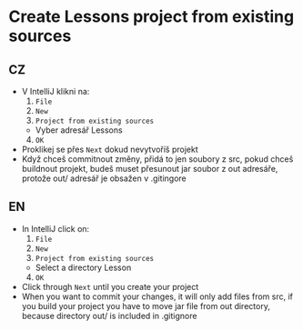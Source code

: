 # Create Lessons project from existing sources

## CZ
- V IntelliJ klikni na:
    1. `File`
    2. `New`
    3. `Project from existing sources`
    - Vyber adresář Lessons
    4. `OK`
- Proklikej se přes `Next` dokud nevytvoříš projekt
- Když chceš commitnout změny, přidá to jen soubory z src, pokud chceš buildnout projekt, budeš muset přesunout jar soubor z out adresáře, protože out/ adresář je obsažen v .gitingore

## EN
- In IntelliJ click on:
    1. `File`
    2. `New`
    3. `Project from existing sources`
    - Select a directory Lesson
    4. `OK`
- Click through `Next` until you create your project
- When you want to commit your changes, it will only add files from src, if you build your project you have to move jar file from out directory, because directory out/ is included in .gitignore